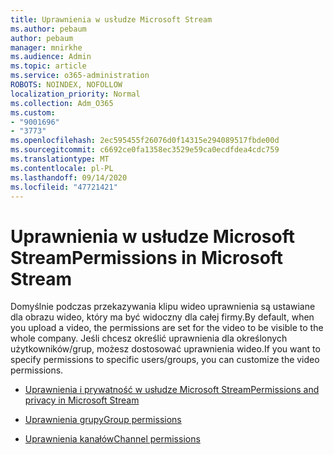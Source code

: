 ```yaml
---
title: Uprawnienia w usłudze Microsoft Stream
ms.author: pebaum
author: pebaum
manager: mnirkhe
ms.audience: Admin
ms.topic: article
ms.service: o365-administration
ROBOTS: NOINDEX, NOFOLLOW
localization_priority: Normal
ms.collection: Adm_O365
ms.custom:
- "9001696"
- "3773"
ms.openlocfilehash: 2ec595455f26076d0f14315e294089517fbde00d
ms.sourcegitcommit: c6692ce0fa1358ec3529e59ca0ecdfdea4cdc759
ms.translationtype: MT
ms.contentlocale: pl-PL
ms.lasthandoff: 09/14/2020
ms.locfileid: "47721421"
---
```

# <a name="permissions-in-microsoft-stream"></a><span data-ttu-id="1a3a0-102">Uprawnienia w usłudze Microsoft Stream</span><span class="sxs-lookup"><span data-stu-id="1a3a0-102">Permissions in Microsoft Stream</span></span>

<span data-ttu-id="1a3a0-103">Domyślnie podczas przekazywania klipu wideo uprawnienia są ustawiane dla obrazu wideo, który ma być widoczny dla całej firmy.</span><span class="sxs-lookup"><span data-stu-id="1a3a0-103">By default, when you upload a video, the permissions are set for the video to be visible to the whole company.</span></span> <span data-ttu-id="1a3a0-104">Jeśli chcesz określić uprawnienia dla określonych użytkowników/grup, możesz dostosować uprawnienia wideo.</span><span class="sxs-lookup"><span data-stu-id="1a3a0-104">If you want to specify permissions to specific users/groups, you can customize the video permissions.</span></span>

- [<span data-ttu-id="1a3a0-105">Uprawnienia i prywatność w usłudze Microsoft Stream</span><span class="sxs-lookup"><span data-stu-id="1a3a0-105">Permissions and privacy in Microsoft Stream</span></span>](https://docs.microsoft.com/stream/portal-permissions)

- [<span data-ttu-id="1a3a0-106">Uprawnienia grupy</span><span class="sxs-lookup"><span data-stu-id="1a3a0-106">Group permissions</span></span>](https://docs.microsoft.com/stream/portal-permissions#group-permissions)

- [<span data-ttu-id="1a3a0-107">Uprawnienia kanałów</span><span class="sxs-lookup"><span data-stu-id="1a3a0-107">Channel permissions</span></span>](https://docs.microsoft.com/stream/portal-permissions#channel-permissions)